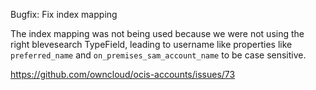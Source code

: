 Bugfix: Fix index mapping

The index mapping was not being used because we were not using the right blevesearch TypeField, leading to username like properties like `preferred_name` and `on_premises_sam_account_name` to be case sensitive.

https://github.com/owncloud/ocis-accounts/issues/73
